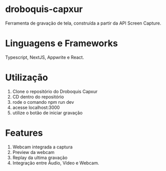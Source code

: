 # droboquis-capxur
Ferramenta de gravação de tela, construída a partir da API Screen Capture.

# Linguagens e Frameworks
Typescript, NextJS, Appwrite e React.

# Utilização
1) Clone o repositório do Droboquis Capxur
2) CD dentro do repositório
3) rode o comando npm run dev
4) acesse localhost:3000
5) utilize o botão de iniciar gravação

# Features
1) Webcam integrada a captura
2) Preview da webcam
3) Replay da ultima gravação
4) Integração entre Áudio, Vídeo e Webcam.
